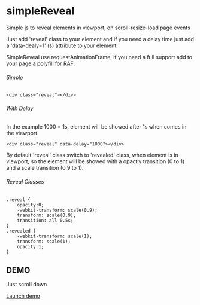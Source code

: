 # simpleReveal
Simple js to reveal elements in viewport, on scroll-resize-load page events

Just add 'reveal' class to your element and if you need a delay time just add a 'data-dealy=1' (s) attribute to your element.

SimpleReveal use requestAnimationFrame, if you need a full support add to your page a [polyfill for RAF](https://gist.github.com/paulirish/1579671).

###### Simple
```
<div class="reveal"></div>
```

###### With Delay
In the example 1000 = 1s, element will be showed after 1s when comes in the viewport.
```
<div class="reveal" data-delay="1000"></div>
```


By default 'reveal' class switch to 'revealed' class, when element is in viewport, so the element will be showed with a opactiy transition (0 to 1) and a scale transition (0.9 to 1).

###### Reveal Classes
```
.reveal {
    opacity:0;
    -webkit-transform: scale(0.9);
    transform: scale(0.9);
    transition: all 0.5s;
}
.revealed {
    -webkit-transform: scale(1);
    transform: scale(1);
    opacity:1;
}
```


## DEMO
Just scroll down

[Launch demo](http://www.roughdesign.it/stage/simpleReveal/)
